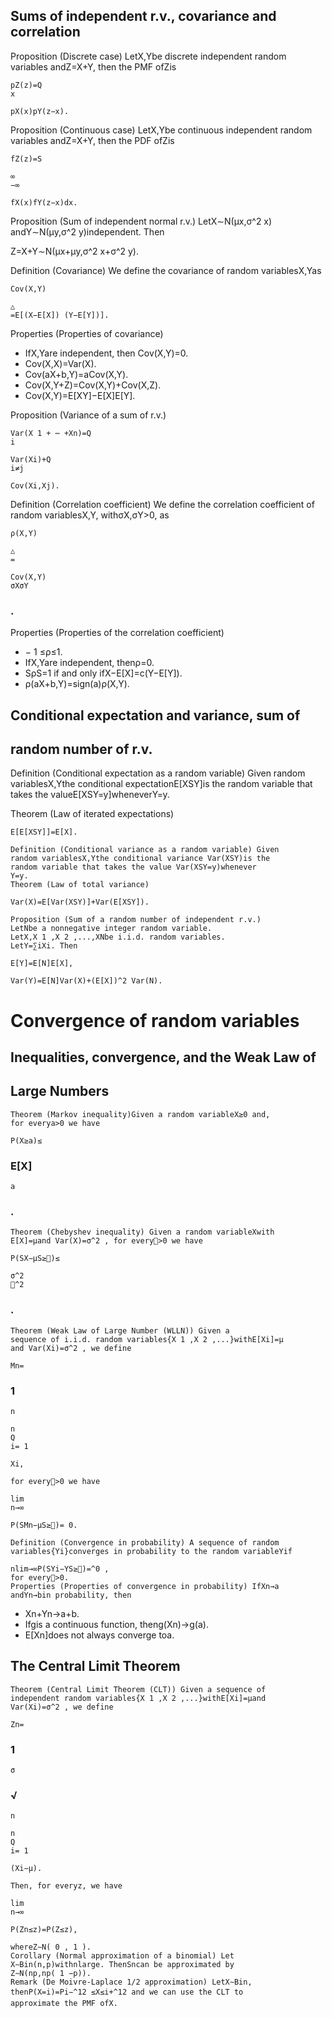 ## Sums of independent r.v., covariance and correlation

Proposition (Discrete case) LetX,Ybe discrete independent
random variables andZ=X+Y, then the PMF ofZis

```
pZ(z)=Q
x
```
```
pX(x)pY(z−x).
```
Proposition (Continuous case) LetX,Ybe continuous
independent random variables andZ=X+Y, then the PDF ofZis

```
fZ(z)=S
```
```
∞
−∞
```
```
fX(x)fY(z−x)dx.
```
Proposition (Sum of independent normal r.v.) LetX∼N(μx,σ^2 x)
andY∼N(μy,σ^2 y)independent. Then

Z=X+Y∼N(μx+μy,σ^2 x+σ^2 y).

Definition (Covariance) We define the covariance of random
variablesX,Yas

```
Cov(X,Y)
```
```
△
=E[(X−E[X]) (Y−E[Y])].
```
Properties (Properties of covariance)

- IfX,Yare independent, then Cov(X,Y)=0.
- Cov(X,X)=Var(X).
- Cov(aX+b,Y)=aCov(X,Y).
- Cov(X,Y+Z)=Cov(X,Y)+Cov(X,Z).
- Cov(X,Y)=E[XY]−E[X]E[Y].

Proposition (Variance of a sum of r.v.)

```
Var(X 1 + ⋯ +Xn)=Q
i
```
```
Var(Xi)+Q
i≠j
```
```
Cov(Xi,Xj).
```
Definition (Correlation coefficient) We define the correlation
coefficient of random variablesX,Y, withσX,σY>0, as

```
ρ(X,Y)
```
```
△
=
```
```
Cov(X,Y)
σXσY
```
### .

Properties (Properties of the correlation coefficient)

- − 1 ≤ρ≤1.
- IfX,Yare independent, thenρ=0.
- SρS=1 if and only ifX−E[X]=c(Y−E[Y]).
- ρ(aX+b,Y)=sign(a)ρ(X,Y).

## Conditional expectation and variance, sum of

## random number of r.v.

Definition (Conditional expectation as a random variable) Given
random variablesX,Ythe conditional expectationE[XSY]is the
random variable that takes the valueE[XSY=y]wheneverY=y.

Theorem (Law of iterated expectations)

```
E[E[XSY]]=E[X].
```
```
Definition (Conditional variance as a random variable) Given
random variablesX,Ythe conditional variance Var(XSY)is the
random variable that takes the value Var(XSY=y)whenever
Y=y.
Theorem (Law of total variance)
```
```
Var(X)=E[Var(XSY)]+Var(E[XSY]).
```
```
Proposition (Sum of a random number of independent r.v.)
LetNbe a nonnegative integer random variable.
LetX,X 1 ,X 2 ,...,XNbe i.i.d. random variables.
LetY=∑iXi. Then
```
```
E[Y]=E[N]E[X],
```
```
Var(Y)=E[N]Var(X)+(E[X])^2 Var(N).
```
# Convergence of random variables

## Inequalities, convergence, and the Weak Law of

## Large Numbers

```
Theorem (Markov inequality)Given a random variableX≥0 and,
for everya>0 we have
```
```
P(X≥a)≤
```
### E[X]

```
a
```
### .

```
Theorem (Chebyshev inequality) Given a random variableXwith
E[X]=μand Var(X)=σ^2 , for every>0 we have
```
```
P(SX−μS≥)≤
```
```
σ^2
^2
```
### .

```
Theorem (Weak Law of Large Number (WLLN)) Given a
sequence of i.i.d. random variables{X 1 ,X 2 ,...}withE[Xi]=μ
and Var(Xi)=σ^2 , we define
```
```
Mn=
```
### 1

```
n
```
```
n
Q
i= 1
```
```
Xi,
```
```
for every>0 we have
```
```
lim
n→∞
```
```
P(SMn−μS≥)= 0.
```
```
Definition (Convergence in probability) A sequence of random
variables{Yi}converges in probability to the random variableYif
```
```
nlim→∞P(SYi−YS≥)=^0 ,
for every>0.
Properties (Properties of convergence in probability) IfXn→a
andYn→bin probability, then
```
- Xn+Yn→a+b.
- Ifgis a continuous function, theng(Xn)→g(a).
- E[Xn]does not always converge toa.

## The Central Limit Theorem

```
Theorem (Central Limit Theorem (CLT)) Given a sequence of
independent random variables{X 1 ,X 2 ,...}withE[Xi]=μand
Var(Xi)=σ^2 , we define
```
```
Zn=
```
### 1

```
σ
```
### √

```
n
```
```
n
Q
i= 1
```
```
(Xi−μ).
```
```
Then, for everyz, we have
```
```
lim
n→∞
```
```
P(Zn≤z)=P(Z≤z),
```
```
whereZ∼N( 0 , 1 ).
Corollary (Normal approximation of a binomial) Let
X∼Bin(n,p)withnlarge. ThenSncan be approximated by
Z∼N(np,np( 1 −p)).
Remark (De Moivre-Laplace 1/2 approximation) LetX∼Bin,
thenP(X=i)=Pi−^12 ≤X≤i+^12 and we can use the CLT to
approximate the PMF ofX.
```

